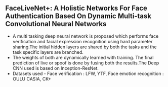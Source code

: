 ## FaceLiveNet+: A Holistic Networks For Face Authentication Based On Dynamic Multi-task Convolutional Neural Networks

- A multi tasking deep neural network is proposed which performs face verification and facial expression recognition using hard parameter sharing.The initial hidden layers are shared by both the tasks and the task specific layers are branched.
- The weights of both are dynamically learned with training. The final prediction of live or spoof is done by fusing both the results.The Deep CNN used is based on Inception-ResNet.
- Datasets used - Face verification : LFW, YTF, Face emotion recognition : OULU CASIA, CK+
